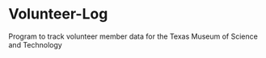 # Volunteer-Log
Program to track volunteer member data for the Texas Museum of Science and Technology
